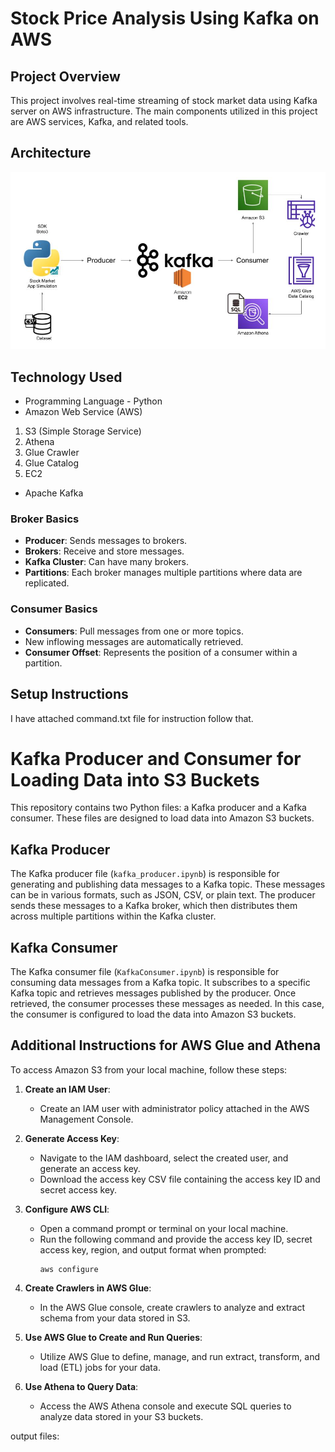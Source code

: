 # Stock Price Analysis Using Kafka on AWS

## Project Overview

This project involves real-time streaming of stock market data using Kafka server on AWS infrastructure. The main components utilized in this project are AWS services, Kafka, and related tools.
## Architecture 
<img src="Kafka-Architecture.jpg">

## Technology Used
- Programming Language - Python
- Amazon Web Service (AWS)
1. S3 (Simple Storage Service)
2. Athena
3. Glue Crawler
4. Glue Catalog
5. EC2
- Apache Kafka

### Broker Basics

- **Producer**: Sends messages to brokers.
- **Brokers**: Receive and store messages.
- **Kafka Cluster**: Can have many brokers.
- **Partitions**: Each broker manages multiple partitions where data are replicated.

### Consumer Basics

- **Consumers**: Pull messages from one or more topics.
- New inflowing messages are automatically retrieved.
- **Consumer Offset**: Represents the position of a consumer within a partition.

## Setup Instructions

I have attached command.txt file for instruction follow that.

# Kafka Producer and Consumer for Loading Data into S3 Buckets

This repository contains two Python files: a Kafka producer and a Kafka consumer. These files are designed to load data into Amazon S3 buckets.

## Kafka Producer

The Kafka producer file (`kafka_producer.ipynb`) is responsible for generating and publishing data messages to a Kafka topic. These messages can be in various formats, such as JSON, CSV, or plain text. The producer sends these messages to a Kafka broker, which then distributes them across multiple partitions within the Kafka cluster.

## Kafka Consumer

The Kafka consumer file (`KafkaConsumer.ipynb`) is responsible for consuming data messages from a Kafka topic. It subscribes to a specific Kafka topic and retrieves messages published by the producer. Once retrieved, the consumer processes these messages as needed. In this case, the consumer is configured to load the data into Amazon S3 buckets.

## Additional Instructions for AWS Glue and Athena
To access Amazon S3 from your local machine, follow these steps:

1. **Create an IAM User**:
   - Create an IAM user with administrator policy attached in the AWS Management Console.

2. **Generate Access Key**:
   - Navigate to the IAM dashboard, select the created user, and generate an access key.
   - Download the access key CSV file containing the access key ID and secret access key.

3. **Configure AWS CLI**:
   - Open a command prompt or terminal on your local machine.
   - Run the following command and provide the access key ID, secret access key, region, and output format when prompted:
     ```
     aws configure
     ```

4. **Create Crawlers in AWS Glue**:
   - In the AWS Glue console, create crawlers to analyze and extract schema from your data stored in S3.

5. **Use AWS Glue to Create and Run Queries**:
   - Utilize AWS Glue to define, manage, and run extract, transform, and load (ETL) jobs for your data.

6. **Use Athena to Query Data**:
   - Access the AWS Athena console and execute SQL queries to analyze data stored in your S3 buckets.
  
  output files:
  


